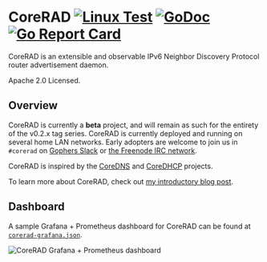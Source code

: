 # CoreRAD [![Linux Test](https://github.com/mdlayher/corerad/workflows/Linux%20Test/badge.svg)](https://github.com/mdlayher/corerad/actions) [![GoDoc](https://godoc.org/github.com/mdlayher/corerad?status.svg)](https://godoc.org/github.com/mdlayher/corerad) [![Go Report Card](https://goreportcard.com/badge/github.com/mdlayher/corerad)](https://goreportcard.com/report/github.com/mdlayher/corerad)

CoreRAD is an extensible and observable IPv6 Neighbor Discovery Protocol router
advertisement daemon.

Apache 2.0 Licensed.

## Overview

CoreRAD is currently a **beta** project, and will remain as such for the
entirety of the v0.2.x tag series. CoreRAD is currently deployed and running on
several home LAN networks. Early adopters are welcome to join us in `#corerad`
on [Gophers Slack](https://invite.slack.golangbridge.org) or
[the Freenode IRC network](https://webchat.freenode.net/).

CoreRAD is inspired by the [CoreDNS](https://coredns.io/) and
[CoreDHCP](https://coredhcp.io/) projects.

To learn more about CoreRAD, check out [my introductory blog post](https://mdlayher.com/blog/corerad-a-new-ipv6-router-advertisement-daemon/).

## Dashboard

A sample Grafana + Prometheus dashboard for CoreRAD can be found at [`corerad-grafana.json`](https://github.com/mdlayher/corerad/blob/master/corerad-grafana.json).

![CoreRAD Grafana + Prometheus dashboard](https://raw.githubusercontent.com/mdlayher/corerad/master/website/static/img/grafana.png)
